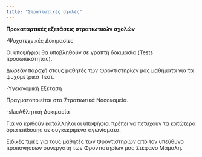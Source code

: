 ```yaml
---
title: "Στρατιωτικές σχολές"
---
```


**Προκαταρτικές εξετάσεις στρατιωτικών σχολών**

 -Ψυχοτεχνικές ∆οκιμασίες

Οι υποψήφιοι θα υποβληθούν σε γραπτή δοκιμασία (Tests προσωπικότητας).

∆ωρεάν παροχή στους μαθητές των Φροντιστηρίων μας μαθήματα για τα ψυχομετρικά Tεστ.

 -Υγειονομική Εξέταση

Πραγματοποιείται στα Στρατιωτικά Νοσοκομεία.

 -slacΑθλητική ∆οκιμασία

Για να κριθούν κατάλληλοι οι υποψήφιοι πρέπει να πετύχουν τα κατώτερα όρια επίδοσης σε συγκεκριμένα αγωνίσματα.

Ειδικές τιμές για τους μαθητές των Φροντιστηρίων από τον υπεύθυνο προπονήσεων συνεργάτη των Φροντιστηρίων μας Στέφανο Μάμαλη.

